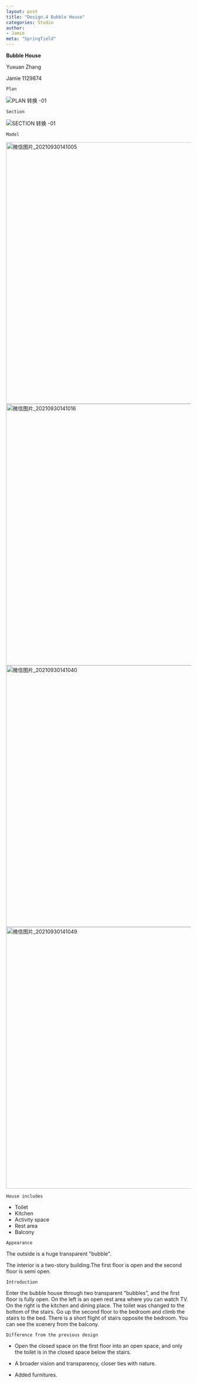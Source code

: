 ```yaml
---
layout: post
title: "Design.4 Bubble House"
categories: Studio
author:
- Jamie
meta: "Springfield"
---
```

**Bubble House**

Yuxuan Zhang

Jamie
1129874

`Plan`

![PLAN  转换 -01](https://user-images.githubusercontent.com/90487072/135396783-66f20265-6835-44ef-bf30-f1935fae5635.png)

`Section`

![SECTION  转换 -01](https://user-images.githubusercontent.com/90487072/135396837-5ecef1a8-b309-47f1-a8ce-53981222f189.png)


`Model`

<img width="713" alt="微信图片_20210930141005" src="https://user-images.githubusercontent.com/90487072/135397035-381f6dc3-390a-47a8-9da9-d4dd0cd14619.png">

<img width="713" alt="微信图片_20210930141016" src="https://user-images.githubusercontent.com/90487072/135397050-f1c50196-b92d-4c6f-89f5-2965d917fceb.png">

<img width="713" alt="微信图片_20210930141040" src="https://user-images.githubusercontent.com/90487072/135397072-4fa0a9dd-bfdc-42e9-96d2-8b7d425f7413.png">

<img width="713" alt="微信图片_20210930141049" src="https://user-images.githubusercontent.com/90487072/135397094-05b132c4-0796-4fff-aa2f-dc9056a4b6b9.png">


`House includes`

- Toilet
- Kitchen
- Activity space
- Rest area
- Balcony

`Appearance`

The outside is a huge transparent "bubble".

The interior is a two-story building.The first floor is open and the second floor is semi open.

`Introduction`

Enter the bubble house through two transparent "bubbles", and the first floor is fully open. On the left is an open rest area where you can watch TV. On the right is the kitchen and dining place. The toilet was changed to the bottom of the stairs. Go up the second floor to the bedroom and climb the stairs to the bed. There is a short flight of stairs opposite the bedroom. You can see the scenery from the balcony.

`Difference from the previous design`

- Open the closed space on the first floor into an open space, and only the toilet is in the closed space below the stairs.

- A broader vision and transparency, closer ties with nature.

- Added furnitures.

